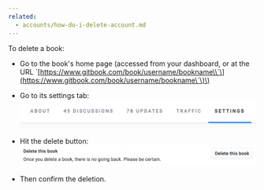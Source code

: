 ```yaml
---
related:
  - accounts/how-do-i-delete-account.md
---
```


To delete a book:

* Go to the book's home page \(accessed from your dashboard, or at the URL \`[https://www.gitbook.com/book/username/bookname\\`\](https://www.gitbook.com/book/username/bookname\`\)\)
* Go to its settings tab:  
  ![](/assets/book-settings.png)

* Hit the delete button:  
  ![](/assets/book-delete.png)

* Then confirm the deletion.





